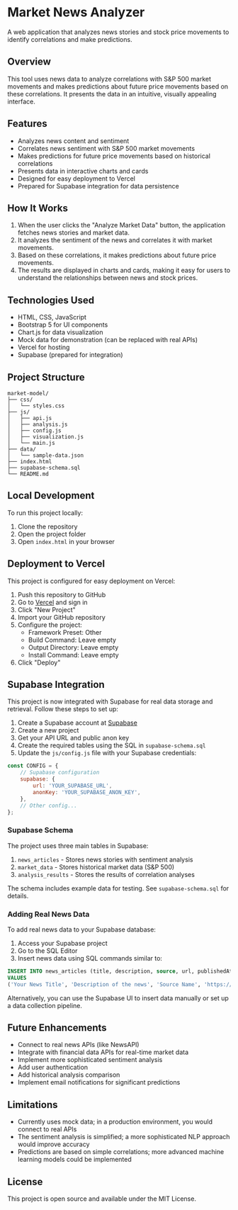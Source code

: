 # Market News Analyzer

A web application that analyzes news stories and stock price movements to identify correlations and make predictions.

## Overview

This tool uses news data to analyze correlations with S&P 500 market movements and makes predictions about future price movements based on these correlations. It presents the data in an intuitive, visually appealing interface.

## Features

- Analyzes news content and sentiment
- Correlates news sentiment with S&P 500 market movements
- Makes predictions for future price movements based on historical correlations
- Presents data in interactive charts and cards
- Designed for easy deployment to Vercel
- Prepared for Supabase integration for data persistence

## How It Works

1. When the user clicks the "Analyze Market Data" button, the application fetches news stories and market data.
2. It analyzes the sentiment of the news and correlates it with market movements.
3. Based on these correlations, it makes predictions about future price movements.
4. The results are displayed in charts and cards, making it easy for users to understand the relationships between news and stock prices.

## Technologies Used

- HTML, CSS, JavaScript
- Bootstrap 5 for UI components
- Chart.js for data visualization
- Mock data for demonstration (can be replaced with real APIs)
- Vercel for hosting
- Supabase (prepared for integration)

## Project Structure

```
market-model/
├── css/
│   └── styles.css
├── js/
│   ├── api.js
│   ├── analysis.js
│   ├── config.js
│   ├── visualization.js
│   └── main.js
├── data/
│   └── sample-data.json
├── index.html
├── supabase-schema.sql
└── README.md
```

## Local Development

To run this project locally:

1. Clone the repository
2. Open the project folder
3. Open `index.html` in your browser

## Deployment to Vercel

This project is configured for easy deployment on Vercel:

1. Push this repository to GitHub
2. Go to [Vercel](https://vercel.com) and sign in
3. Click "New Project"
4. Import your GitHub repository
5. Configure the project:
   - Framework Preset: Other
   - Build Command: Leave empty
   - Output Directory: Leave empty
   - Install Command: Leave empty
6. Click "Deploy"

## Supabase Integration

This project is now integrated with Supabase for real data storage and retrieval. Follow these steps to set up:

1. Create a Supabase account at [Supabase](https://supabase.com)
2. Create a new project
3. Get your API URL and public anon key
4. Create the required tables using the SQL in `supabase-schema.sql`
5. Update the `js/config.js` file with your Supabase credentials:

```javascript
const CONFIG = {
    // Supabase configuration
    supabase: {
        url: 'YOUR_SUPABASE_URL',
        anonKey: 'YOUR_SUPABASE_ANON_KEY',
    },
    // Other config...
};
```

### Supabase Schema

The project uses three main tables in Supabase:

1. `news_articles` - Stores news stories with sentiment analysis
2. `market_data` - Stores historical market data (S&P 500)
3. `analysis_results` - Stores the results of correlation analyses

The schema includes example data for testing. See `supabase-schema.sql` for details.

### Adding Real News Data

To add real news data to your Supabase database:

1. Access your Supabase project
2. Go to the SQL Editor
3. Insert news data using SQL commands similar to:

```sql
INSERT INTO news_articles (title, description, source, url, publishedAt, sentiment, relatedCompanies)
VALUES 
('Your News Title', 'Description of the news', 'Source Name', 'https://newsurl.com', NOW(), 'positive', '["TICKER1", "TICKER2"]');
```

Alternatively, you can use the Supabase UI to insert data manually or set up a data collection pipeline.

## Future Enhancements

- Connect to real news APIs (like NewsAPI)
- Integrate with financial data APIs for real-time market data
- Implement more sophisticated sentiment analysis
- Add user authentication
- Add historical analysis comparison
- Implement email notifications for significant predictions

## Limitations

- Currently uses mock data; in a production environment, you would connect to real APIs
- The sentiment analysis is simplified; a more sophisticated NLP approach would improve accuracy
- Predictions are based on simple correlations; more advanced machine learning models could be implemented

## License

This project is open source and available under the MIT License.
